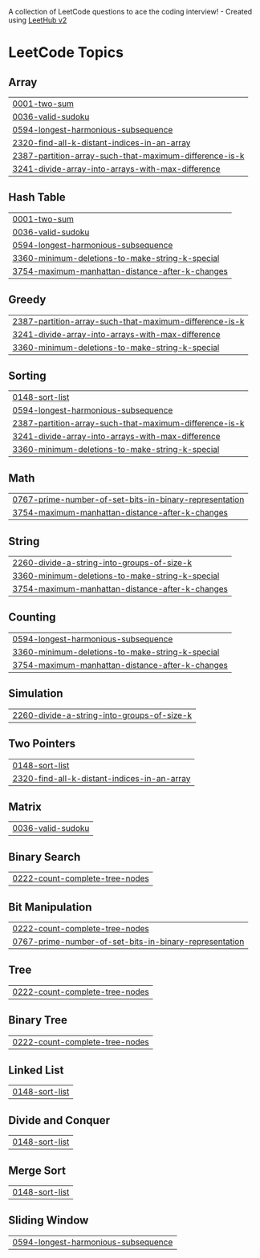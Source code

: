 A collection of LeetCode questions to ace the coding interview! - Created using [LeetHub v2](https://github.com/arunbhardwaj/LeetHub-2.0)
<!---LeetCode Topics Start-->
# LeetCode Topics
## Array
|  |
| ------- |
| [0001-two-sum](https://github.com/mshiva2202/LeetCode/tree/master/0001-two-sum) |
| [0036-valid-sudoku](https://github.com/mshiva2202/LeetCode/tree/master/0036-valid-sudoku) |
| [0594-longest-harmonious-subsequence](https://github.com/mshiva2202/LeetCode/tree/master/0594-longest-harmonious-subsequence) |
| [2320-find-all-k-distant-indices-in-an-array](https://github.com/mshiva2202/LeetCode/tree/master/2320-find-all-k-distant-indices-in-an-array) |
| [2387-partition-array-such-that-maximum-difference-is-k](https://github.com/mshiva2202/LeetCode/tree/master/2387-partition-array-such-that-maximum-difference-is-k) |
| [3241-divide-array-into-arrays-with-max-difference](https://github.com/mshiva2202/LeetCode/tree/master/3241-divide-array-into-arrays-with-max-difference) |
## Hash Table
|  |
| ------- |
| [0001-two-sum](https://github.com/mshiva2202/LeetCode/tree/master/0001-two-sum) |
| [0036-valid-sudoku](https://github.com/mshiva2202/LeetCode/tree/master/0036-valid-sudoku) |
| [0594-longest-harmonious-subsequence](https://github.com/mshiva2202/LeetCode/tree/master/0594-longest-harmonious-subsequence) |
| [3360-minimum-deletions-to-make-string-k-special](https://github.com/mshiva2202/LeetCode/tree/master/3360-minimum-deletions-to-make-string-k-special) |
| [3754-maximum-manhattan-distance-after-k-changes](https://github.com/mshiva2202/LeetCode/tree/master/3754-maximum-manhattan-distance-after-k-changes) |
## Greedy
|  |
| ------- |
| [2387-partition-array-such-that-maximum-difference-is-k](https://github.com/mshiva2202/LeetCode/tree/master/2387-partition-array-such-that-maximum-difference-is-k) |
| [3241-divide-array-into-arrays-with-max-difference](https://github.com/mshiva2202/LeetCode/tree/master/3241-divide-array-into-arrays-with-max-difference) |
| [3360-minimum-deletions-to-make-string-k-special](https://github.com/mshiva2202/LeetCode/tree/master/3360-minimum-deletions-to-make-string-k-special) |
## Sorting
|  |
| ------- |
| [0148-sort-list](https://github.com/mshiva2202/LeetCode/tree/master/0148-sort-list) |
| [0594-longest-harmonious-subsequence](https://github.com/mshiva2202/LeetCode/tree/master/0594-longest-harmonious-subsequence) |
| [2387-partition-array-such-that-maximum-difference-is-k](https://github.com/mshiva2202/LeetCode/tree/master/2387-partition-array-such-that-maximum-difference-is-k) |
| [3241-divide-array-into-arrays-with-max-difference](https://github.com/mshiva2202/LeetCode/tree/master/3241-divide-array-into-arrays-with-max-difference) |
| [3360-minimum-deletions-to-make-string-k-special](https://github.com/mshiva2202/LeetCode/tree/master/3360-minimum-deletions-to-make-string-k-special) |
## Math
|  |
| ------- |
| [0767-prime-number-of-set-bits-in-binary-representation](https://github.com/mshiva2202/LeetCode/tree/master/0767-prime-number-of-set-bits-in-binary-representation) |
| [3754-maximum-manhattan-distance-after-k-changes](https://github.com/mshiva2202/LeetCode/tree/master/3754-maximum-manhattan-distance-after-k-changes) |
## String
|  |
| ------- |
| [2260-divide-a-string-into-groups-of-size-k](https://github.com/mshiva2202/LeetCode/tree/master/2260-divide-a-string-into-groups-of-size-k) |
| [3360-minimum-deletions-to-make-string-k-special](https://github.com/mshiva2202/LeetCode/tree/master/3360-minimum-deletions-to-make-string-k-special) |
| [3754-maximum-manhattan-distance-after-k-changes](https://github.com/mshiva2202/LeetCode/tree/master/3754-maximum-manhattan-distance-after-k-changes) |
## Counting
|  |
| ------- |
| [0594-longest-harmonious-subsequence](https://github.com/mshiva2202/LeetCode/tree/master/0594-longest-harmonious-subsequence) |
| [3360-minimum-deletions-to-make-string-k-special](https://github.com/mshiva2202/LeetCode/tree/master/3360-minimum-deletions-to-make-string-k-special) |
| [3754-maximum-manhattan-distance-after-k-changes](https://github.com/mshiva2202/LeetCode/tree/master/3754-maximum-manhattan-distance-after-k-changes) |
## Simulation
|  |
| ------- |
| [2260-divide-a-string-into-groups-of-size-k](https://github.com/mshiva2202/LeetCode/tree/master/2260-divide-a-string-into-groups-of-size-k) |
## Two Pointers
|  |
| ------- |
| [0148-sort-list](https://github.com/mshiva2202/LeetCode/tree/master/0148-sort-list) |
| [2320-find-all-k-distant-indices-in-an-array](https://github.com/mshiva2202/LeetCode/tree/master/2320-find-all-k-distant-indices-in-an-array) |
## Matrix
|  |
| ------- |
| [0036-valid-sudoku](https://github.com/mshiva2202/LeetCode/tree/master/0036-valid-sudoku) |
## Binary Search
|  |
| ------- |
| [0222-count-complete-tree-nodes](https://github.com/mshiva2202/LeetCode/tree/master/0222-count-complete-tree-nodes) |
## Bit Manipulation
|  |
| ------- |
| [0222-count-complete-tree-nodes](https://github.com/mshiva2202/LeetCode/tree/master/0222-count-complete-tree-nodes) |
| [0767-prime-number-of-set-bits-in-binary-representation](https://github.com/mshiva2202/LeetCode/tree/master/0767-prime-number-of-set-bits-in-binary-representation) |
## Tree
|  |
| ------- |
| [0222-count-complete-tree-nodes](https://github.com/mshiva2202/LeetCode/tree/master/0222-count-complete-tree-nodes) |
## Binary Tree
|  |
| ------- |
| [0222-count-complete-tree-nodes](https://github.com/mshiva2202/LeetCode/tree/master/0222-count-complete-tree-nodes) |
## Linked List
|  |
| ------- |
| [0148-sort-list](https://github.com/mshiva2202/LeetCode/tree/master/0148-sort-list) |
## Divide and Conquer
|  |
| ------- |
| [0148-sort-list](https://github.com/mshiva2202/LeetCode/tree/master/0148-sort-list) |
## Merge Sort
|  |
| ------- |
| [0148-sort-list](https://github.com/mshiva2202/LeetCode/tree/master/0148-sort-list) |
## Sliding Window
|  |
| ------- |
| [0594-longest-harmonious-subsequence](https://github.com/mshiva2202/LeetCode/tree/master/0594-longest-harmonious-subsequence) |
<!---LeetCode Topics End-->